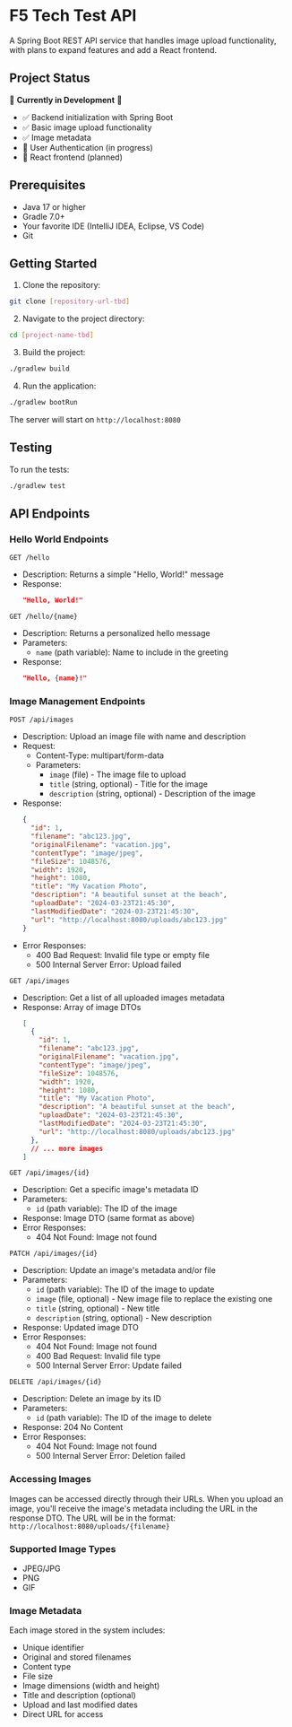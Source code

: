 # F5 Tech Test API

A Spring Boot REST API service that handles image upload functionality, with plans to expand features and add a React frontend.

## Project Status

🚧 **Currently in Development** 🚧

- ✅ Backend initialization with Spring Boot
- ✅ Basic image upload functionality
- ✅ Image metadata
- 🔄 User Authentication (in progress)
- 📝 React frontend (planned)

## Prerequisites

- Java 17 or higher
- Gradle 7.0+
- Your favorite IDE (IntelliJ IDEA, Eclipse, VS Code)
- Git

## Getting Started

1. Clone the repository:
```bash
git clone [repository-url-tbd]
```

2. Navigate to the project directory:
```bash
cd [project-name-tbd]
```

3. Build the project:
```bash
./gradlew build
```

4. Run the application:
```bash
./gradlew bootRun
```

The server will start on `http://localhost:8080`

## Testing

To run the tests:
```bash
./gradlew test
```

## API Endpoints

### Hello World Endpoints

```http
GET /hello
```
- Description: Returns a simple "Hello, World!" message
- Response: 
  ```json
  "Hello, World!"
  ```

```http
GET /hello/{name}
```
- Description: Returns a personalized hello message
- Parameters:
  - `name` (path variable): Name to include in the greeting
- Response: 
  ```json
  "Hello, {name}!"
  ```

### Image Management Endpoints

```http
POST /api/images
```
- Description: Upload an image file with name and description
- Request: 
  - Content-Type: multipart/form-data
  - Parameters:
    - `image` (file) - The image file to upload
    - `title` (string, optional) - Title for the image
    - `description` (string, optional) - Description of the image
- Response: 
  ```json
  {
    "id": 1,
    "filename": "abc123.jpg",
    "originalFilename": "vacation.jpg",
    "contentType": "image/jpeg",
    "fileSize": 1048576,
    "width": 1920,
    "height": 1080,
    "title": "My Vacation Photo",
    "description": "A beautiful sunset at the beach",
    "uploadDate": "2024-03-23T21:45:30",
    "lastModifiedDate": "2024-03-23T21:45:30",
    "url": "http://localhost:8080/uploads/abc123.jpg"
  }
  ```
- Error Responses:
  - 400 Bad Request: Invalid file type or empty file
  - 500 Internal Server Error: Upload failed

```http
GET /api/images
```
- Description: Get a list of all uploaded images metadata
- Response: Array of image DTOs
  ```json
  [
    {
      "id": 1,
      "filename": "abc123.jpg",
      "originalFilename": "vacation.jpg",
      "contentType": "image/jpeg",
      "fileSize": 1048576,
      "width": 1920,
      "height": 1080,
      "title": "My Vacation Photo",
      "description": "A beautiful sunset at the beach",
      "uploadDate": "2024-03-23T21:45:30",
      "lastModifiedDate": "2024-03-23T21:45:30",
      "url": "http://localhost:8080/uploads/abc123.jpg"
    },
    // ... more images
  ]
  ```

```http
GET /api/images/{id}
```
- Description: Get a specific image's metadata ID
- Parameters:
  - `id` (path variable): The ID of the image
- Response: Image DTO (same format as above)
- Error Responses:
  - 404 Not Found: Image not found

```http
PATCH /api/images/{id}
```
- Description: Update an image's metadata and/or file
- Parameters:
  - `id` (path variable): The ID of the image to update
  - `image` (file, optional) - New image file to replace the existing one
  - `title` (string, optional) - New title
  - `description` (string, optional) - New description
- Response: Updated image DTO
- Error Responses:
  - 404 Not Found: Image not found
  - 400 Bad Request: Invalid file type
  - 500 Internal Server Error: Update failed

```http
DELETE /api/images/{id}
```
- Description: Delete an image by its ID
- Parameters:
  - `id` (path variable): The ID of the image to delete
- Response: 204 No Content
- Error Responses:
  - 404 Not Found: Image not found
  - 500 Internal Server Error: Deletion failed

### Accessing Images

Images can be accessed directly through their URLs. When you upload an image, you'll receive the image's metadata including the URL in the response DTO. The URL will be in the format:
`http://localhost:8080/uploads/{filename}`

### Supported Image Types
- JPEG/JPG
- PNG
- GIF

### Image Metadata
Each image stored in the system includes:
- Unique identifier
- Original and stored filenames
- Content type
- File size
- Image dimensions (width and height)
- Title and description (optional)
- Upload and last modified dates
- Direct URL for access
